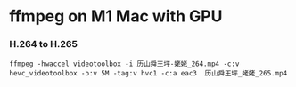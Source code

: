# ffmpeg on M1 Mac with GPU



### H.264 to H.265

```shell
ffmpeg -hwaccel videotoolbox -i 历山舜王坪-姥姥_264.mp4 -c:v hevc_videotoolbox -b:v 5M -tag:v hvc1 -c:a eac3  历山舜王坪_姥姥_265.mp4
```

